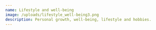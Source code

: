 ```yaml
---
name: Lifestyle and well-being
image: /uploads/lifestyle_well-being3.png
description: Personal growth, well-being, lifestyle and hobbies.
---
```

